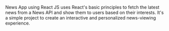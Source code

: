 News App using React JS uses React's basic principles to fetch the latest news from a News API and show them to users based on their interests. It's a simple project to create an interactive and personalized news-viewing experience.
